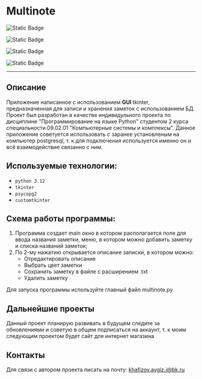 # Multinote
![Static Badge](https://img.shields.io/badge/Python-3.12-green)

![Static Badge](https://img.shields.io/badge/postgresql-16-orange)

![Static Badge](https://img.shields.io/badge/tkinter-blue)

![Static Badge](https://img.shields.io/badge/psycopg2-blue)

---
## Описание 

Приложение написанное с использованием **GUI** tkinter, предназначенная для записи и хранения заметок с использованием БД. 
Проект был разработан в качестве индивидульного проекта по дисциплине "Программирование на языке Python" студентом 2 курса специальности 09.02.01 "Компьютерные системы и комплексы".
Данное приложение советуется использовать с заранее установленым на компьютер postgresql, т. к для подключения используется именно он и всё взаимодействие связанно с ним. 

## Используемые технологии:
* `python 3.12`
* `tkinter`
* `psycopg2`
* `customtkinter`

## Схема работы программы:

1. Программа создает main окно в котором располагается поле для ввода названия заметки, меню, в котором можно добавить заметку и списка названий заметок;
2. По 2-му нажатию открывается описание записки, в котором можно:
   * Отредактировать описание
   * Выбрать цвет заметки
   * Сохранить заметку в файле с расширением .txt
   * Удалить заметку

Для запуска программы используйте главный файл multinote.py

## Дальнейшие проекты

Данный проект планирую развивать в будущем следите за обновлениями и советую в общем подписаться на аккаунт, т. к моим следующим проектом будет сайт для интернет магазина

## Контакты

Для связи с автором проекта писать на почту: khafizov.aygiz.i@bk.ru
